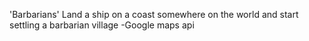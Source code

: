 'Barbarians'
Land a ship on a coast somewhere on the world and start settling a barbarian village
-Google maps api
